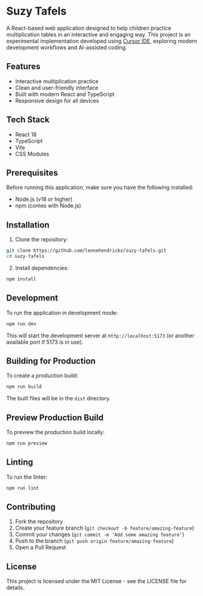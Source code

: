 # Suzy Tafels

A React-based web application designed to help children practice multiplication tables in an interactive and engaging way. This project is an experimental implementation developed using [Cursor IDE](https://cursor.sh/), exploring modern development workflows and AI-assisted coding.

## Features

- Interactive multiplication practice
- Clean and user-friendly interface
- Built with modern React and TypeScript
- Responsive design for all devices

## Tech Stack

- React 18
- TypeScript
- Vite
- CSS Modules

## Prerequisites

Before running this application, make sure you have the following installed:
- Node.js (v18 or higher)
- npm (comes with Node.js)

## Installation

1. Clone the repository:
```bash
git clone https://github.com/lennehendrickx/suzy-tafels.git
cd suzy-tafels
```

2. Install dependencies:
```bash
npm install
```

## Development

To run the application in development mode:

```bash
npm run dev
```

This will start the development server at `http://localhost:5173` (or another available port if 5173 is in use).

## Building for Production

To create a production build:

```bash
npm run build
```

The built files will be in the `dist` directory.

## Preview Production Build

To preview the production build locally:

```bash
npm run preview
```

## Linting

To run the linter:

```bash
npm run lint
```

## Contributing

1. Fork the repository
2. Create your feature branch (`git checkout -b feature/amazing-feature`)
3. Commit your changes (`git commit -m 'Add some amazing feature'`)
4. Push to the branch (`git push origin feature/amazing-feature`)
5. Open a Pull Request

## License

This project is licensed under the MIT License - see the LICENSE file for details.
